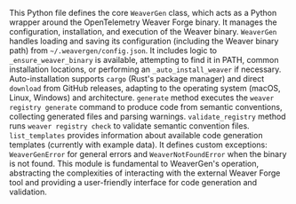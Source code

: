 This Python file defines the core `WeaverGen` class, which acts as a Python wrapper around the OpenTelemetry Weaver Forge binary.
It manages the configuration, installation, and execution of the Weaver binary.
`WeaverGen` handles loading and saving its configuration (including the Weaver binary path) from `~/.weavergen/config.json`.
It includes logic to `_ensure_weaver_binary` is available, attempting to find it in PATH, common installation locations, or performing an `_auto_install_weaver` if necessary.
Auto-installation supports `cargo` (Rust's package manager) and direct `download` from GitHub releases, adapting to the operating system (macOS, Linux, Windows) and architecture.
`generate` method executes the `weaver registry generate` command to produce code from semantic conventions, collecting generated files and parsing warnings.
`validate_registry` method runs `weaver registry check` to validate semantic convention files.
`list_templates` provides information about available code generation templates (currently with example data).
It defines custom exceptions: `WeaverGenError` for general errors and `WeaverNotFoundError` when the binary is not found.
This module is fundamental to WeaverGen's operation, abstracting the complexities of interacting with the external Weaver Forge tool and providing a user-friendly interface for code generation and validation.